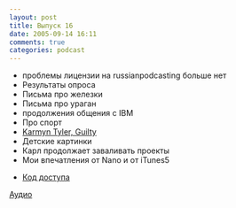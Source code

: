 ```yaml
---
layout: post
title: Выпуск 16
date: 2005-09-14 16:11
comments: true
categories: podcast
---
```


- проблемы лицензии на russianpodcasting больше нет
- Результаты опроса
- Письма про железки
- Письма про ураган
- продолжения общения с IBM
- Про спорт
- [Karmyn Tyler, Guilty](http://music.podshow.com/music/listeners/artistdetails.php?BandHash=345cf5daf3fe2f6745d8d0e09e4b7d7b)
- Детские картинки
- Карл продолжает заваливать проекты
- Мои впечатления от Nano и от iTunes5


* [Код доступа](http://www.echo.msk.ru/programs/code/38656/)


[Аудио](http://archive.rucast.net/uwp/media/ump_podcast16.mp3)
<audio src="http://archive.rucast.net/uwp/media/ump_podcast16.mp3" preload="none">
